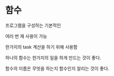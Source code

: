 # 함수

프로그램을 구성하는 기본적인 

여러 번 재 사용이 가능

한가지의 task 계산을 하기 위해 사용함

하나의 함수는 한가지의 일을 하게 만드는 것이 좋다.

함수의 이름은 무엇을 하는지 함수인지 알리는 것이 좋다.